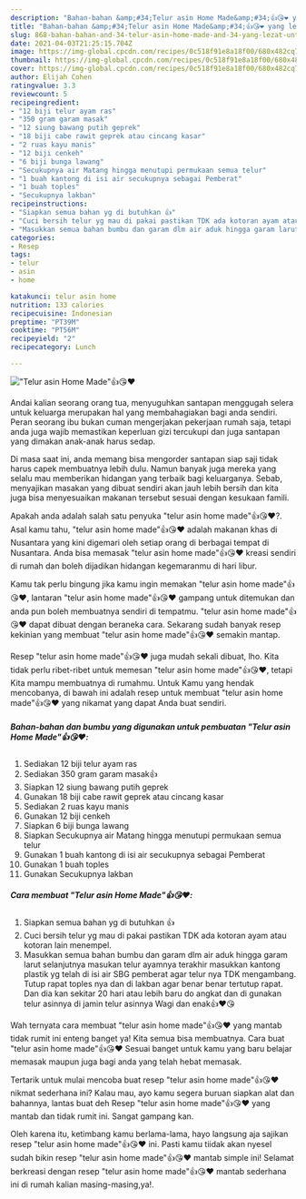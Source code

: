 ```yaml
---
description: "Bahan-bahan &amp;#34;Telur asin Home Made&amp;#34;👍😘❤️ yang lezat Untuk Jualan"
title: "Bahan-bahan &amp;#34;Telur asin Home Made&amp;#34;👍😘❤️ yang lezat Untuk Jualan"
slug: 868-bahan-bahan-and-34-telur-asin-home-made-and-34-yang-lezat-untuk-jualan
date: 2021-04-03T21:25:15.704Z
image: https://img-global.cpcdn.com/recipes/0c518f91e8a18f00/680x482cq70/telur-asin-home-made👍😘❤️-foto-resep-utama.jpg
thumbnail: https://img-global.cpcdn.com/recipes/0c518f91e8a18f00/680x482cq70/telur-asin-home-made👍😘❤️-foto-resep-utama.jpg
cover: https://img-global.cpcdn.com/recipes/0c518f91e8a18f00/680x482cq70/telur-asin-home-made👍😘❤️-foto-resep-utama.jpg
author: Elijah Cohen
ratingvalue: 3.3
reviewcount: 5
recipeingredient:
- "12 biji telur ayam ras"
- "350 gram garam masak"
- "12 siung bawang putih geprek"
- "18 biji cabe rawit geprek atau cincang kasar"
- "2 ruas kayu manis"
- "12 biji cenkeh"
- "6 biji bunga lawang"
- "Secukupnya air Matang hingga menutupi permukaan semua telur"
- "1 buah kantong di isi air secukupnya sebagai Pemberat"
- "1 buah toples"
- "Secukupnya lakban"
recipeinstructions:
- "Siapkan semua bahan yg di butuhkan 👍"
- "Cuci bersih telur yg mau di pakai pastikan TDK ada kotoran ayam atau kotoran lain menempel."
- "Masukkan semua bahan bumbu dan garam dlm air aduk hingga garam larut selanjutnya masukan telur ayamnya terakhir masukkan kantong plastik yg telah di isi air SBG pemberat agar telur nya TDK mengambang. Tutup rapat toples nya dan di lakban agar benar benar tertutup rapat. Dan dia kan sekitar 20 hari atau lebih baru do angkat dan di gunakan telur asinnya di jamin telur asinnya Wagi dan enak👍❤️😘"
categories:
- Resep
tags:
- telur
- asin
- home

katakunci: telur asin home 
nutrition: 133 calories
recipecuisine: Indonesian
preptime: "PT39M"
cooktime: "PT56M"
recipeyield: "2"
recipecategory: Lunch

---
```



![&#34;Telur asin Home Made&#34;👍😘❤️](https://img-global.cpcdn.com/recipes/0c518f91e8a18f00/680x482cq70/telur-asin-home-made👍😘❤️-foto-resep-utama.jpg)

Andai kalian seorang orang tua, menyuguhkan santapan menggugah selera untuk keluarga merupakan hal yang membahagiakan bagi anda sendiri. Peran seorang ibu bukan cuman mengerjakan pekerjaan rumah saja, tetapi anda juga wajib memastikan keperluan gizi tercukupi dan juga santapan yang dimakan anak-anak harus sedap.

Di masa  saat ini, anda memang bisa mengorder santapan siap saji tidak harus capek membuatnya lebih dulu. Namun banyak juga mereka yang selalu mau memberikan hidangan yang terbaik bagi keluarganya. Sebab, menyajikan masakan yang dibuat sendiri akan jauh lebih bersih dan kita juga bisa menyesuaikan makanan tersebut sesuai dengan kesukaan famili. 



Apakah anda adalah salah satu penyuka &#34;telur asin home made&#34;👍😘❤️?. Asal kamu tahu, &#34;telur asin home made&#34;👍😘❤️ adalah makanan khas di Nusantara yang kini digemari oleh setiap orang di berbagai tempat di Nusantara. Anda bisa memasak &#34;telur asin home made&#34;👍😘❤️ kreasi sendiri di rumah dan boleh dijadikan hidangan kegemaranmu di hari libur.

Kamu tak perlu bingung jika kamu ingin memakan &#34;telur asin home made&#34;👍😘❤️, lantaran &#34;telur asin home made&#34;👍😘❤️ gampang untuk ditemukan dan anda pun boleh membuatnya sendiri di tempatmu. &#34;telur asin home made&#34;👍😘❤️ dapat dibuat dengan beraneka cara. Sekarang sudah banyak resep kekinian yang membuat &#34;telur asin home made&#34;👍😘❤️ semakin mantap.

Resep &#34;telur asin home made&#34;👍😘❤️ juga mudah sekali dibuat, lho. Kita tidak perlu ribet-ribet untuk memesan &#34;telur asin home made&#34;👍😘❤️, tetapi Kita mampu membuatnya di rumahmu. Untuk Kamu yang hendak mencobanya, di bawah ini adalah resep untuk membuat &#34;telur asin home made&#34;👍😘❤️ yang nikamat yang dapat Anda buat sendiri.

<!--inarticleads1-->

##### Bahan-bahan dan bumbu yang digunakan untuk pembuatan &#34;Telur asin Home Made&#34;👍😘❤️:

1. Sediakan 12 biji telur ayam ras
1. Sediakan 350 gram garam masak👍
1. Siapkan 12 siung bawang putih geprek
1. Gunakan 18 biji cabe rawit geprek atau cincang kasar
1. Sediakan 2 ruas kayu manis
1. Gunakan 12 biji cenkeh
1. Siapkan 6 biji bunga lawang
1. Siapkan Secukupnya air Matang hingga menutupi permukaan semua telur
1. Gunakan 1 buah kantong di isi air secukupnya sebagai Pemberat
1. Gunakan 1 buah toples
1. Gunakan Secukupnya lakban




<!--inarticleads2-->

##### Cara membuat &#34;Telur asin Home Made&#34;👍😘❤️:

1. Siapkan semua bahan yg di butuhkan 👍
1. Cuci bersih telur yg mau di pakai pastikan TDK ada kotoran ayam atau kotoran lain menempel.
1. Masukkan semua bahan bumbu dan garam dlm air aduk hingga garam larut selanjutnya masukan telur ayamnya terakhir masukkan kantong plastik yg telah di isi air SBG pemberat agar telur nya TDK mengambang. Tutup rapat toples nya dan di lakban agar benar benar tertutup rapat. Dan dia kan sekitar 20 hari atau lebih baru do angkat dan di gunakan telur asinnya di jamin telur asinnya Wagi dan enak👍❤️😘




Wah ternyata cara membuat &#34;telur asin home made&#34;👍😘❤️ yang mantab tidak rumit ini enteng banget ya! Kita semua bisa membuatnya. Cara buat &#34;telur asin home made&#34;👍😘❤️ Sesuai banget untuk kamu yang baru belajar memasak maupun juga bagi anda yang telah hebat memasak.

Tertarik untuk mulai mencoba buat resep &#34;telur asin home made&#34;👍😘❤️ nikmat sederhana ini? Kalau mau, ayo kamu segera buruan siapkan alat dan bahannya, lantas buat deh Resep &#34;telur asin home made&#34;👍😘❤️ yang mantab dan tidak rumit ini. Sangat gampang kan. 

Oleh karena itu, ketimbang kamu berlama-lama, hayo langsung aja sajikan resep &#34;telur asin home made&#34;👍😘❤️ ini. Pasti kamu tiidak akan nyesel sudah bikin resep &#34;telur asin home made&#34;👍😘❤️ mantab simple ini! Selamat berkreasi dengan resep &#34;telur asin home made&#34;👍😘❤️ mantab sederhana ini di rumah kalian masing-masing,ya!.

